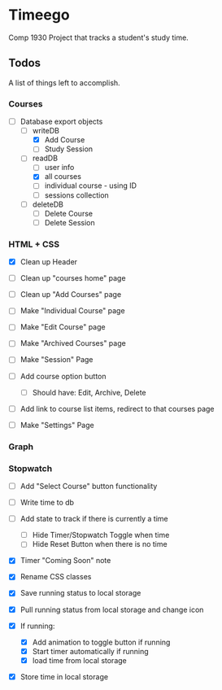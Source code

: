 # Timeego

Comp 1930 Project that tracks a student's study time.

## Todos

A list of things left to accomplish.

### Courses
* [ ] Database export objects
    * [ ] writeDB
        * [x] Add Course
        * [ ] Study Session
    * [ ] readDB
        * [ ] user info
        * [x] all courses
        * [ ] individual course - using ID
        * [ ] sessions collection
    * [ ] deleteDB
        * [ ] Delete Course
        * [ ] Delete Session

### HTML + CSS
* [x] Clean up Header
* [ ] Clean up "courses home" page
* [ ] Clean up "Add Courses" page

* [ ] Make "Individual Course" page
* [ ] Make "Edit Course" page
* [ ] Make "Archived Courses" page
* [ ] Make "Session" Page

* [ ] Add course option button
    * [ ] Should have: Edit, Archive, Delete
* [ ] Add link to course list items, redirect to that courses page

* [ ] Make "Settings" Page

### Graph

### Stopwatch
* [ ] Add "Select Course" button functionality
* [ ] Write time to db
* [ ] Add state to track if there is currently a time
    * [ ] Hide Timer/Stopwatch Toggle when time
    * [ ] Hide Reset Button when there is no time
* [x] Timer "Coming Soon" note
* [x] Rename CSS classes
* [x] Save running status to local storage
* [x] Pull running status from local storage and change icon
* [x] If running:
    * [x] Add animation to toggle button if running
    * [x] Start timer automatically if running
    * [x] load time from local storage
* [x] Store time in local storage



